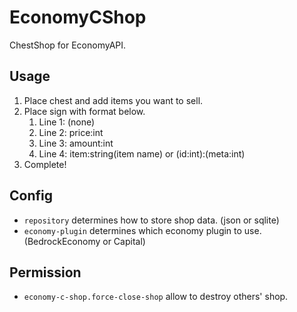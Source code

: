# EconomyCShop
ChestShop for EconomyAPI.

## Usage
1. Place chest and add items you want to sell.
2. Place sign with format below.
   1. Line 1: (none)
   2. Line 2: price:int
   3. Line 3: amount:int
   4. Line 4: item:string(item name) or (id:int):(meta:int)
3. Complete!

## Config
- `repository` determines how to store shop data. (json or sqlite)
- `economy-plugin` determines which economy plugin to use. (BedrockEconomy or Capital)
 
## Permission
- `economy-c-shop.force-close-shop` allow to destroy others' shop.